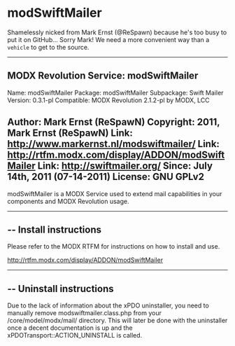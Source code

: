 # modSwiftMailer
Shamelessly nicked from Mark Ernst (@ReSpawn) because he's too busy to put it on GitHub... 
Sorry Mark! We need a more convenient way than a `vehicle` to get to the source.

--------------------
MODX Revolution Service: modSwiftMailer
--------------------
Name: modSwiftMailer
Package: modSwiftMailer
Subpackage: Swift Mailer
Version: 0.3.1-pl
Compatible: MODX Revolution 2.1.2-pl by MODX, LCC

Author: Mark Ernst (ReSpawN)
Copyright: 2011, Mark Ernst (ReSpawN)
Link: http://www.markernst.nl/modswiftmailer/
Link: http://rtfm.modx.com/display/ADDON/modSwiftMailer
Link: http://swiftmailer.org/
Since: July 14th, 2011 (07-14-2011)
License: GNU GPLv2
--------------------

modSwiftMailer is a MODX Service used to extend mail capabilities in your components and MODX Revolution usage.

--------------------------
-- Install instructions
--------------------------
Please refer to the MODX RTFM for instructions on how to install and use.

http://rtfm.modx.com/display/ADDON/modSwiftMailer

--------------------------
-- Uninstall instructions
--------------------------
Due to the lack of information about the xPDO uninstaller, you need to manually remove modswiftmailer.class.php from
your /core/model/modx/mail/ directory. This will later be done with the uninstaller once a decent documentation is up
and the xPDOTransport::ACTION_UNINSTALL is called.
